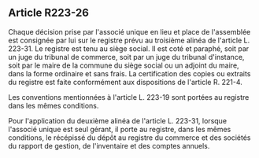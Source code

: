 Article R223-26
----
Chaque décision prise par l'associé unique en lieu et place de l'assemblée est
consignée par lui sur le registre prévu au troisième alinéa de l'article L.
223-31. Le registre est tenu au siège social. Il est coté et paraphé, soit par
un juge du tribunal de commerce, soit par un juge du tribunal d'instance, soit
par le maire de la commune du siège social ou un adjoint du maire, dans la forme
ordinaire et sans frais. La certification des copies ou extraits du registre est
faite conformément aux dispositions de l'article R. 221-4.

Les conventions mentionnées à l'article L. 223-19 sont portées au registre dans
les mêmes conditions.

Pour l'application du deuxième alinéa de l'article L. 223-31, lorsque l'associé
unique est seul gérant, il porte au registre, dans les mêmes conditions, le
récépissé du dépôt au registre du commerce et des sociétés du rapport de
gestion, de l'inventaire et des comptes annuels.
